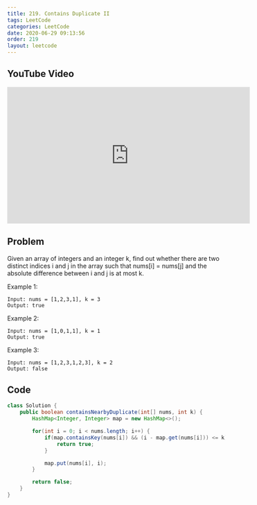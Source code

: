 ```yaml
---
title: 219. Contains Duplicate II
tags: LeetCode
categories: LeetCode
date: 2020-06-29 09:13:56
order: 219
layout: leetcode
---
```


## YouTube Video

<iframe width="560" height="315" src="https://www.youtube.com/embed/BiQ1twbSQiY" frameborder="0" allow="accelerometer; autoplay; encrypted-media; gyroscope; picture-in-picture" allowfullscreen></iframe>

## Problem

Given an array of integers and an integer k, find out whether there are two distinct indices i and j in the array such that nums[i] = nums[j] and the absolute difference between i and j is at most k.

Example 1:

```
Input: nums = [1,2,3,1], k = 3
Output: true
```

Example 2:

```
Input: nums = [1,0,1,1], k = 1
Output: true
```

Example 3:

```
Input: nums = [1,2,3,1,2,3], k = 2
Output: false
```

## Code

```java
class Solution {
    public boolean containsNearbyDuplicate(int[] nums, int k) {
        HashMap<Integer, Integer> map = new HashMap<>();

        for(int i = 0; i < nums.length; i++) {
            if(map.containsKey(nums[i]) && (i - map.get(nums[i])) <= k){
                return true;
            }

            map.put(nums[i], i);
        }

        return false;
    }
}
```
